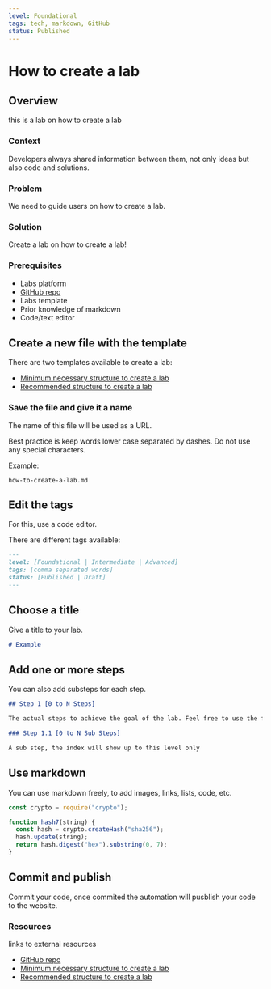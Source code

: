 ```yaml
---
level: Foundational
tags: tech, markdown, GitHub
status: Published
---
```


# How to create a lab

## Overview

this is a lab on how to create a lab

### Context

Developers always shared information between them, not only ideas but also code and solutions.

### Problem

We need to guide users on how to create a lab.

### Solution

Create a lab on how to create a lab!

### Prerequisites

- Labs platform
- [GitHub repo](how-to-setup-labs-repo)
- Labs template
- Prior knowledge of markdown
- Code/text editor

## Create a new file with the template

There are two templates available to create a lab:

- [Minimum necessary structure to create a lab](template-minimal)
- [Recommended structure to create a lab](template-recommended)

### Save the file and give it a name

The name of this file will be used as a URL.

Best practice is keep words lower case separated by dashes. Do not use any special characters.

Example:

```text
how-to-create-a-lab.md
```

## Edit the tags

For this, use a code editor.

There are different tags available:

```md
---
level: [Foundational | Intermediate | Advanced]
tags: [comma separated words]
status: [Published | Draft]
---
```

## Choose a title

Give a title to your lab.

```md
# Example
```

## Add one or more steps

You can also add substeps for each step.

```md
## Step 1 [0 to N Steps]

The actual steps to achieve the goal of the lab. Feel free to use the full potential of markdown.

### Step 1.1 [0 to N Sub Steps]

A sub step, the index will show up to this level only
```

## Use markdown

You can use markdown freely, to add images, links, lists, code, etc.

```js
const crypto = require("crypto");

function hash7(string) {
  const hash = crypto.createHash("sha256");
  hash.update(string);
  return hash.digest("hex").substring(0, 7);
}
```

## Commit and publish

Commit your code, once commited the automation will pusblish your code to the website.

### Resources

links to external resources

- [GitHub repo](how-to-setup-labs-repo)
- [Minimum necessary structure to create a lab](template-minimal)
- [Recommended structure to create a lab](template-recommended)
